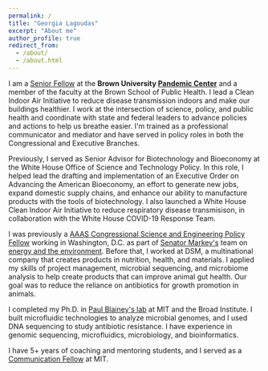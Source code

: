 ```yaml
---
permalink: /
title: "Georgia Lagoudas"
excerpt: "About me"
author_profile: true
redirect_from:
  - /about/
  - /about.html
---
```


<!-- Google tag (gtag.js) -->
<script async src="https://www.googletagmanager.com/gtag/js?id=G-70FX9FCPTE"></script>
<script>
  window.dataLayer = window.dataLayer || [];
  function gtag(){dataLayer.push(arguments);}
  gtag('js', new Date());

  gtag('config', 'G-70FX9FCPTE');
</script>

I am a [Senior Fellow](https://pandemics.sph.brown.edu/people/georgia-lagoudas-phd) at the **Brown University [Pandemic Center](https://pandemics.sph.brown.edu/)** and a member of the faculty at the Brown School of Public Health. I lead a Clean Indoor Air Initiative to reduce disease transmission indoors and make our buildings healthier. I work at the intersection of science, policy, and public health and coordinate with state and federal leaders to advance policies and actions to help us breathe easier. I'm trained as a professional communicator and mediator and have served in policy roles in both the Congressional and Executive Branches.

Previously, I served as Senior Advisor for Biotechnology and Bioeconomy at the White House Office of Science and Technology Policy. In this role, I helped lead the drafting and implementation of an Executive Order on Advancing the American Bioeconomy, an effort to generate new jobs, expand domestic supply chains, and enhance our ability to manufacture products with the tools of biotechnology. I also launched a White House Clean Indoor Air Initiative to reduce respiratory disease transmisison, in collaboration with the White House COVID-19 Response Team.

I was previously a [AAAS Congressional Science and Engineering Policy
Fellow](https://www.aaas.org/programs/science-technology-policy-fellowships)
working in Washington, D.C. as part of [Senator Markey's](https://www.markey.senate.gov/)
team on [energy and the environment](https://www.markey.senate.gov/priorities/energy-climate-change-and-environment). Before that, I worked at DSM, a multinational company that creates products in
nutrition, health, and materials. I applied my skills of project management,
microbial sequencing, and microbiome analysis to help create products that can
improve animal gut health. Our goal was to reduce the reliance on antibiotics for
growth promotion in animals.

I completed my Ph.D. in [Paul Blainey's lab](http://blainey.mit.edu/)
at MIT and the Broad Institute. I built microfluidic technologies to analyze
microbial genomes, and I used DNA sequencing to study antibiotic resistance. I
have experience in genomic sequencing, microfluidics, microbiology, and
bioinformatics.

I have 5+ years of coaching and mentoring students, and I served as a
[Communication Fellow](https://mitcommlab.mit.edu/) at MIT.
